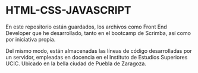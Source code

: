 # HTML-CSS-JAVASCRIPT
En este repositorio están guardados, los archivos como Front End Developer que he desarrollado, tanto en el bootcamp de Scrimba, así como por iniciativa propia.

Del mismo modo, están almacenadas las líneas de código desarrolladas por un servidor, empleadas en docencia en el Instituto de Estudios Superiores UCIC. Ubicado en la bella ciudad de Puebla de Zaragoza. 
